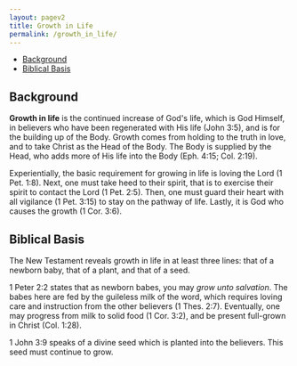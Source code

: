 ```yaml
---
layout: pagev2
title: Growth in Life
permalink: /growth_in_life/
---
```

- [Background](#background)
- [Biblical Basis](#biblical-basis)

## Background

**Growth in life** is the continued increase of God's life, which is God Himself, in believers who have been regenerated with His life (John 3:5), and is for the building up of the Body.  Growth comes from holding to the truth in love, and to take Christ as the Head of the Body. The Body is supplied by the Head, who adds more of His life into the Body (Eph. 4:15; Col. 2:19). 

Experientially, the basic requirement for growing in life is loving the Lord (1 Pet. 1:8). Next, one must take heed to their spirit, that is to exercise their spirit to contact the Lord (1 Pet. 2:5). Then, one must guard their heart with all vigilance (1 Pet. 3:15) to stay on the pathway of life. Lastly, it is God who causes the growth (1 Cor. 3:6).


## Biblical Basis

The New Testament reveals growth in life in at least three lines: that of a newborn baby, that of a plant, and that of a seed.

1 Peter 2:2 states that as newborn babes, you may *grow unto salvation*. The babes here are fed by the guileless milk of the word, which requires loving care and instruction from the other believers (1 Thes. 2:7). Eventually, one may progress from milk to solid food (1 Cor. 3:2), and be present full-grown in Christ (Col. 1:28).

1 John 3:9 speaks of a divine seed which is planted into the believers. This seed must continue to grow.





